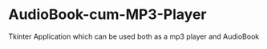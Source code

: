 # AudioBook-cum-MP3-Player
Tkinter Application which can be used both as a mp3 player and AudioBook
